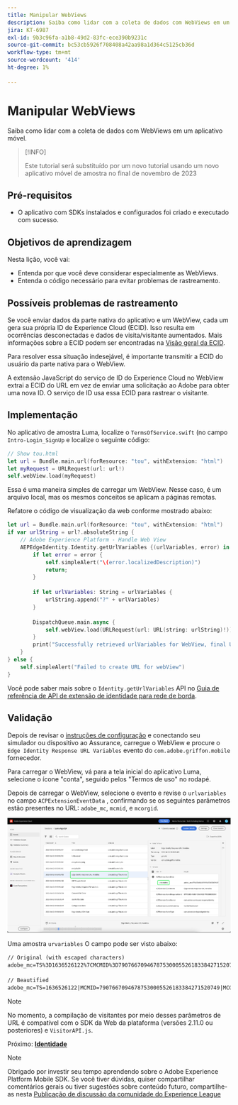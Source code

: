 ```yaml
---
title: Manipular WebViews
description: Saiba como lidar com a coleta de dados com WebViews em um aplicativo móvel.
jira: KT-6987
exl-id: 9b3c96fa-a1b8-49d2-83fc-ece390b9231c
source-git-commit: bc53cb5926f708408a42aa98a1d364c5125cb36d
workflow-type: tm+mt
source-wordcount: '414'
ht-degree: 1%

---
```


# Manipular WebViews

Saiba como lidar com a coleta de dados com WebViews em um aplicativo móvel.

>[!INFO]
>
> Este tutorial será substituído por um novo tutorial usando um novo aplicativo móvel de amostra no final de novembro de 2023

## Pré-requisitos

* O aplicativo com SDKs instalados e configurados foi criado e executado com sucesso.

## Objetivos de aprendizagem

Nesta lição, você vai:

* Entenda por que você deve considerar especialmente as WebViews.
* Entenda o código necessário para evitar problemas de rastreamento.

## Possíveis problemas de rastreamento

Se você enviar dados da parte nativa do aplicativo e um WebView, cada um gera sua própria ID de Experience Cloud (ECID). Isso resulta em ocorrências desconectadas e dados de visita/visitante aumentados. Mais informações sobre a ECID podem ser encontradas na [Visão geral da ECID](https://experienceleague.adobe.com/docs/experience-platform/identity/ecid.html?lang=en).

Para resolver essa situação indesejável, é importante transmitir a ECID do usuário da parte nativa para o WebView.

A extensão JavaScript do serviço de ID do Experience Cloud no WebView extrai a ECID do URL em vez de enviar uma solicitação ao Adobe para obter uma nova ID. O serviço de ID usa essa ECID para rastrear o visitante.

## Implementação

No aplicativo de amostra Luma, localize o `TermsOfService.swift` (no campo `Intro-Login_SignUp` e localize o seguinte código:

```swift
// Show tou.html
let url = Bundle.main.url(forResource: "tou", withExtension: "html")
let myRequest = URLRequest(url: url!)
self.webView.load(myRequest)
```

Essa é uma maneira simples de carregar um WebView. Nesse caso, é um arquivo local, mas os mesmos conceitos se aplicam a páginas remotas.

Refatore o código de visualização da web conforme mostrado abaixo:

```swift
let url = Bundle.main.url(forResource: "tou", withExtension: "html")
if var urlString = url?.absoluteString {
    // Adobe Experience Platform - Handle Web View
    AEPEdgeIdentity.Identity.getUrlVariables {(urlVariables, error) in
        if let error = error {
            self.simpleAlert("\(error.localizedDescription)")
            return;
        }

        if let urlVariables: String = urlVariables {
            urlString.append("?" + urlVariables)
        }

        DispatchQueue.main.async {
            self.webView.load(URLRequest(url: URL(string: urlString)!))
        }
        print("Successfully retrieved urlVariables for WebView, final URL: \(urlString)")
    }
} else {
    self.simpleAlert("Failed to create URL for webView")
}
```

Você pode saber mais sobre o `Identity.getUrlVariables` API no [Guia de referência de API de extensão de identidade para rede de borda](https://developer.adobe.com/client-sdks/documentation/identity-for-edge-network/api-reference/#geturlvariables).

## Validação

Depois de revisar o [instruções de configuração](assurance.md) e conectando seu simulador ou dispositivo ao Assurance, carregue o WebView e procure o `Edge Identity Response URL Variables` evento do `com.adobe.griffon.mobile` fornecedor.

Para carregar o WebView, vá para a tela inicial do aplicativo Luma, selecione o ícone &quot;conta&quot;, seguido pelos &quot;Termos de uso&quot; no rodapé.

Depois de carregar o WebView, selecione o evento e revise o `urlvariables` no campo `ACPExtensionEventData` , confirmando se os seguintes parâmetros estão presentes no URL: `adobe_mc`, `mcmid`, e `mcorgid`.

![validação de webview](assets/mobile-webview-validation.png)

Uma amostra `urvariables` O campo pode ser visto abaixo:

```html
// Original (with escaped characters)
adobe_mc=TS%3D1636526122%7CMCMID%3D79076670946787530005526183384271520749%7CMCORGID%3D7ABB3E6A5A7491460A495D61%40AdobeOrg

// Beautified
adobe_mc=TS=1636526122|MCMID=79076670946787530005526183384271520749|MCORGID=7ABB3E6A5A7491460A495D61@AdobeOrg
```

>[!NOTE]
>
>No momento, a compilação de visitantes por meio desses parâmetros de URL é compatível com o SDK da Web da plataforma (versões 2.11.0 ou posteriores) e `VisitorAPI.js`.


Próximo: **[Identidade](identity.md)**

>[!NOTE]
>
>Obrigado por investir seu tempo aprendendo sobre o Adobe Experience Platform Mobile SDK. Se você tiver dúvidas, quiser compartilhar comentários gerais ou tiver sugestões sobre conteúdo futuro, compartilhe-as nesta [Publicação de discussão da comunidade do Experience League](https://experienceleaguecommunities.adobe.com/t5/adobe-experience-platform-data/tutorial-discussion-implement-adobe-experience-cloud-in-mobile/td-p/443796)